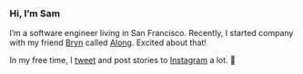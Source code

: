 ### Hi, I’m Sam

I’m a software engineer living in San Francisco. Recently, I started company with my friend [Bryn](https://github.com/superbryntendo) called [Along](https://github.com/alonginc). Excited about that!

In my free time, I [tweet](https://twitter.com/soffes) and post stories to [Instagram](https://instagram.com/soffes) a lot. 👋
